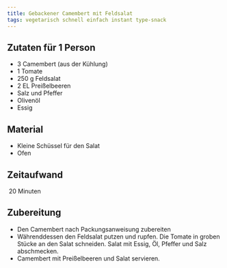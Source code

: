 ```yaml
---
title: Gebackener Camembert mit Feldsalat
tags: vegetarisch schnell einfach instant type-snack
---
```

## Zutaten für 1 Person

* 3 Camembert (aus der Kühlung)
* 1 Tomate
* 250 g Feldsalat
* 2 EL Preißelbeeren
* Salz und Pfeffer
* Olivenöl
* Essig

## Material
* Kleine Schüssel für den Salat
* Ofen

## Zeitaufwand
 20 Minuten

## Zubereitung
* Den Camembert nach Packungsanweisung zubereiten
* Währenddessen den Feldsalat putzen und rupfen. Die Tomate in groben Stücke an den Salat schneiden. Salat mit Essig, Öl, Pfeffer und Salz abschmecken.
* Camembert mit Preißelbeeren und Salat servieren.

